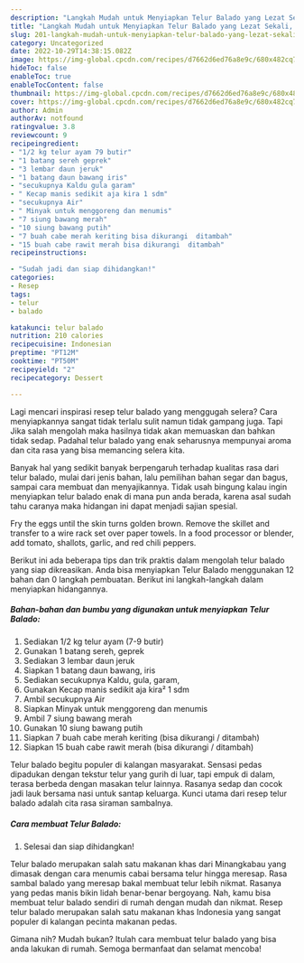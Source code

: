 ```yaml
---
description: "Langkah Mudah untuk Menyiapkan Telur Balado yang Lezat Sekali, Buat Buka Puasa Menggugah Selera"
title: "Langkah Mudah untuk Menyiapkan Telur Balado yang Lezat Sekali, Buat Buka Puasa Menggugah Selera"
slug: 201-langkah-mudah-untuk-menyiapkan-telur-balado-yang-lezat-sekali-buat-buka-puasa-menggugah-selera
category: Uncategorized
date: 2022-10-29T14:38:15.082Z
image: https://img-global.cpcdn.com/recipes/d7662d6ed76a8e9c/680x482cq70/telur-balado-foto-resep-utama.jpg
hideToc: false
enableToc: true
enableTocContent: false
thumbnail: https://img-global.cpcdn.com/recipes/d7662d6ed76a8e9c/680x482cq70/telur-balado-foto-resep-utama.jpg
cover: https://img-global.cpcdn.com/recipes/d7662d6ed76a8e9c/680x482cq70/telur-balado-foto-resep-utama.jpg
author: Admin
authorAv: notfound
ratingvalue: 3.8
reviewcount: 9
recipeingredient:
- "1/2 kg telur ayam 79 butir"
- "1 batang sereh geprek"
- "3 lembar daun jeruk"
- "1 batang daun bawang iris"
- "secukupnya Kaldu gula garam"
- " Kecap manis sedikit aja kira 1 sdm"
- "secukupnya Air"
- " Minyak untuk menggoreng dan menumis"
- "7 siung bawang merah"
- "10 siung bawang putih"
- "7 buah cabe merah keriting bisa dikurangi  ditambah"
- "15 buah cabe rawit merah bisa dikurangi  ditambah"
recipeinstructions:

- "Sudah jadi dan siap dihidangkan!"
categories:
- Resep
tags:
- telur
- balado

katakunci: telur balado 
nutrition: 210 calories
recipecuisine: Indonesian
preptime: "PT12M"
cooktime: "PT50M"
recipeyield: "2"
recipecategory: Dessert

---
```



Lagi mencari inspirasi resep telur balado yang menggugah selera? Cara menyiapkannya sangat tidak terlalu sulit namun tidak gampang juga. Tapi Jika salah mengolah maka hasilnya tidak akan memuaskan dan bahkan tidak sedap. Padahal telur balado yang enak seharusnya mempunyai aroma dan cita rasa yang bisa memancing selera kita.


Banyak hal yang sedikit banyak berpengaruh terhadap kualitas rasa dari telur balado, mulai dari jenis bahan, lalu pemilihan bahan segar dan bagus, sampai cara membuat dan menyajikannya. Tidak usah bingung kalau ingin menyiapkan telur balado enak di mana pun anda berada, karena asal sudah tahu caranya maka hidangan ini dapat menjadi sajian spesial.

Fry the eggs until the skin turns golden brown. Remove the skillet and transfer to a wire rack set over paper towels. In a food processor or blender, add tomato, shallots, garlic, and red chili peppers.


Berikut ini ada beberapa tips dan trik praktis dalam mengolah telur balado yang siap dikreasikan. Anda bisa menyiapkan Telur Balado menggunakan 12 bahan dan 0 langkah pembuatan. Berikut ini langkah-langkah dalam menyiapkan hidangannya.

<!--inarticleads1-->

##### Bahan-bahan dan bumbu yang digunakan untuk menyiapkan Telur Balado:

1. Sediakan 1/2 kg telur ayam (7-9 butir)
1. Gunakan 1 batang sereh, geprek
1. Sediakan 3 lembar daun jeruk
1. Siapkan 1 batang daun bawang, iris
1. Sediakan secukupnya Kaldu, gula, garam,
1. Gunakan  Kecap manis sedikit aja kira² 1 sdm
1. Ambil secukupnya Air
1. Siapkan  Minyak untuk menggoreng dan menumis
1. Ambil 7 siung bawang merah
1. Gunakan 10 siung bawang putih
1. Siapkan 7 buah cabe merah keriting (bisa dikurangi / ditambah)
1. Siapkan 15 buah cabe rawit merah (bisa dikurangi / ditambah)


Telur balado begitu populer di kalangan masyarakat. Sensasi pedas dipadukan dengan tekstur telur yang gurih di luar, tapi empuk di dalam, terasa berbeda dengan masakan telur lainnya. Rasanya sedap dan cocok jadi lauk bersama nasi untuk santap keluarga. Kunci utama dari resep telur balado adalah cita rasa siraman sambalnya. 

<!--inarticleads2-->

##### Cara membuat Telur Balado:


1. Selesai dan siap dihidangkan!

Telur balado merupakan salah satu makanan khas dari Minangkabau yang dimasak dengan cara menumis cabai bersama telur hingga meresap. Rasa sambal balado yang meresap bakal membuat telur lebih nikmat. Rasanya yang pedas manis bikin lidah benar-benar bergoyang. Nah, kamu bisa membuat telur balado sendiri di rumah dengan mudah dan nikmat. Resep telur balado merupakan salah satu makanan khas Indonesia yang sangat populer di kalangan pecinta makanan pedas. 

Gimana nih? Mudah bukan? Itulah cara membuat telur balado yang bisa anda lakukan di rumah. Semoga bermanfaat dan selamat mencoba!
